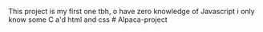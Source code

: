 This project is my first one tbh, o have zero knowledge of Javascript i only know some C a'd html and css # Alpaca-project
